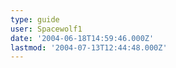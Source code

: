 ```yaml
---
type: guide
user: Spacewolf1
date: '2004-06-18T14:59:46.000Z'
lastmod: '2004-07-13T12:44:48.000Z'
---
```


